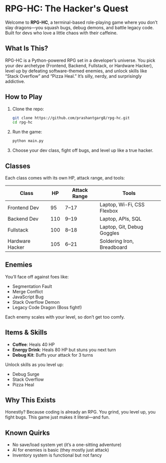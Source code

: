 

# RPG-HC: The Hacker's Quest

Welcome to **RPG-HC**, a terminal-based role-playing game where you don’t slay dragons—you squash bugs, debug demons, and battle legacy code. Built for devs who love a little chaos with their caffeine.

## What Is This?

RPG-HC is a Python-powered RPG set in a developer’s universe. You pick your dev archetype (Frontend, Backend, Fullstack, or Hardware Hacker), level up by defeating software-themed enemies, and unlock skills like “Stack Overflow” and “Pizza Heal.” It’s silly, nerdy, and surprisingly addictive.

## How to Play

1. Clone the repo:
   ```bash
   git clone https://github.com/prashantgarg8/rpg-hc.git
   cd rpg-hc
   ```

2. Run the game:
   ```bash
   python main.py
   ```

3. Choose your dev class, fight off bugs, and level up like a true hacker.

## Classes

Each class comes with its own HP, attack range, and tools:

| Class            | HP  | Attack Range | Tools                          |
|------------------|-----|--------------|--------------------------------|
| Frontend Dev     | 95  | 7–17         | Laptop, Wi-Fi, CSS Flexbox     |
| Backend Dev      | 110 | 9–19         | Laptop, APIs, SQL              |
| Fullstack        | 100 | 8–18         | Laptop, Git, Debug Goggles     |
| Hardware Hacker  | 105 | 6–21         | Soldering Iron, Breadboard     |

## Enemies

You’ll face off against foes like:
- Segmentation Fault
- Merge Conflict
- JavaScript Bug
- Stack Overflow Demon
- Legacy Code Dragon (Boss fight!)

Each enemy scales with your level, so don’t get too comfy.

## Items & Skills

- **Coffee**: Heals 40 HP
- **Energy Drink**: Heals 80 HP but stuns you next turn
- **Debug Kit**: Buffs your attack for 3 turns

Unlock skills as you level up:
- Debug Surge
- Stack Overflow
- Pizza Heal

## Why This Exists

Honestly? Because coding is already an RPG. You grind, you level up, you fight bugs. This game just makes it literal—and fun.

## Known Quirks

- No save/load system yet (it’s a one-sitting adventure)
- AI for enemies is basic (they mostly just attack)
- Inventory system is functional but not fancy
